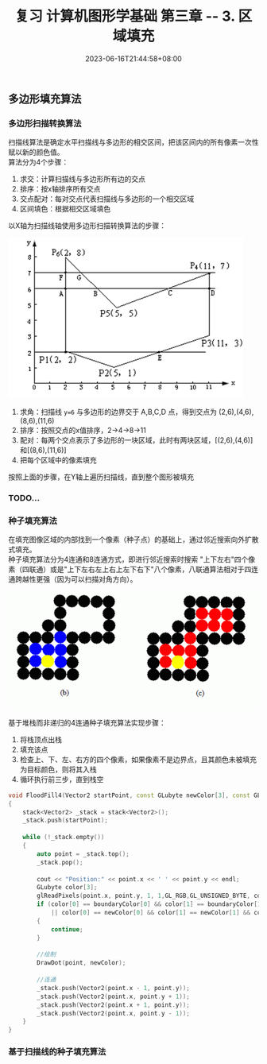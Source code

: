 ﻿---
title: "复习 计算机图形学基础 第三章 -- 3. 区域填充"
date: 2023-06-16T21:44:58+08:00
tags: ["计算机图形学"]
categories: ["期末复习"]
series: ["复习 计算机图形学基础"]
---

## 多边形填充算法
### 多边形扫描转换算法
扫描线算法是确定水平扫描线与多边形的相交区间，把该区间内的所有像素一次性赋以新的颜色值。  
算法分为4个步骤：
1. 求交：计算扫描线与多边形所有边的交点
2. 排序：按x轴排序所有交点
3. 交点配对：每对交点代表扫描线与多边形的一个相交区域
4. 区间填色：根据相交区域填色

以X轴为扫描线轴使用多边形扫描转换算法的步骤：

![X扫描线填充算法](./X-scan.png "X扫描线填充算法")

1. 求角：扫描线 `y=6` 与多边形的边界交于 A,B,C,D 点，得到交点为 (2,6),(4,6),(8,6),(11,6)
2. 排序：按照交点的x值排序，2->4->8->11
3. 配对：每两个交点表示了多边形的一块区域，此时有两块区域，[(2,6),(4,6)]和[(8,6),(11,6)]
4. 把每个区域中的像素填充

按照上面的步骤，在Y轴上遍历扫描线，直到整个图形被填充

### TODO...

### 种子填充算法
在填充图像区域的内部找到一个像素（种子点）的基础上，通过邻近搜索向外扩散式填充。  
种子填充算法分为4连通和8连通方式，即进行邻近搜索时搜索 "上下左右"四个像素（四联通）或是"上下左右左上右上左下右下"八个像素，八联通算法相对于四连通跨越性更强（因为可以扫描对角方向）。

![种子填充算法](./SeedFill.png "种子填充算法")

基于堆栈而非递归的4连通种子填充算法实现步骤：
1. 将栈顶点出栈
2. 填充该点
3. 检查上、下、左、右方的四个像素，如果像素不是边界点，且其颜色未被填充为目标颜色，则将其入栈
4. 循环执行前三步，直到栈空

```cpp
void FloodFill4(Vector2 startPoint, const GLubyte newColor[3], const GLubyte boundaryColor[3])
{
    stack<Vector2> _stack = stack<Vector2>();
    _stack.push(startPoint);

    while (!_stack.empty())
    {
        auto point = _stack.top();
        _stack.pop();

        cout << "Position:" << point.x << ' ' << point.y << endl;
        GLubyte color[3];
        glReadPixels(point.x, point.y, 1, 1,GL_RGB,GL_UNSIGNED_BYTE, color); //读取像素颜色
        if (color[0] == boundaryColor[0] && color[1] == boundaryColor[1] && color[2] == boundaryColor[2]
            || color[0] == newColor[0] && color[1] == newColor[1] && color[2] == newColor[2]) //若与填充颜色/边界颜色相等则停止
        {
            continue;
        }

        //绘制
        DrawDot(point, newColor);

        //连通
        _stack.push(Vector2(point.x - 1, point.y));
        _stack.push(Vector2(point.x, point.y + 1));
        _stack.push(Vector2(point.x + 1, point.y));
        _stack.push(Vector2(point.x, point.y - 1));
    }
}
```

### 基于扫描线的种子填充算法

